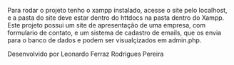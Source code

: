 Para rodar o projeto tenho o xampp instalado, acesse o site pelo localhost, e a pasta do site deve estar dentro do httdocs  na pasta dentro do Xampp.
Este projeto possui um site de apresentação de uma empresa, com formulario de contato,  e um sistema de cadastro de emails, que os envia para o banco de dados e podem ser visualçizados em admin.php.

Desenvolvido por Leonardo Ferraz Rodrigues Pereira
